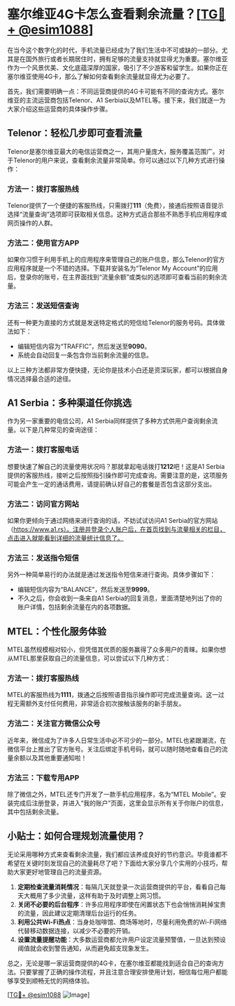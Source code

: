 # 塞尔维亚4G卡怎么查看剩余流量？[[TG💪+ @esim1088](https://t.me/s/esim1088)]

在当今这个数字化的时代，手机流量已经成为了我们生活中不可或缺的一部分。尤其是在国外旅行或者长期居住时，拥有足够的流量支持就显得尤为重要。塞尔维亚作为一个风景优美、文化底蕴深厚的国家，吸引了不少游客和留学生。如果你正在塞尔维亚使用4G卡，那么了解如何查看剩余流量就显得尤为必要了。

首先，我们需要明确一点：不同运营商提供的4G卡可能有不同的查询方式。塞尔维亚的主流运营商包括Telenor、A1 Serbia以及MTEL等。接下来，我们就逐一为大家介绍这些运营商的具体操作步骤。

## Telenor：轻松几步即可查看流量

Telenor是塞尔维亚最大的电信运营商之一，其用户量庞大，服务覆盖范围广。对于Telenor的用户来说，查看剩余流量非常简单。你可以通过以下几种方式进行操作：

### 方法一：拨打客服热线
Telenor提供了一个便捷的客服热线，只需拨打**111**（免费），接通后按照语音提示选择“流量查询”选项即可获取相关信息。这种方式适合那些不熟悉手机应用程序或网页操作的人群。

### 方法二：使用官方APP
如果你习惯于利用手机上的应用程序来管理自己的账户信息，那么Telenor的官方应用程序就是一个不错的选择。下载并安装名为“Telenor My Account”的应用后，登录你的账号，在主界面找到“流量余额”或类似的选项即可查看当前的剩余流量。

### 方法三：发送短信查询
还有一种更为直接的方式就是发送特定格式的短信给Telenor的服务号码。具体做法如下：
- 编辑短信内容为“TRAFFIC”，然后发送至**9090**。
- 系统会自动回复一条包含你当前剩余流量的信息。

以上三种方法都非常方便快捷，无论你是技术小白还是资深玩家，都可以根据自身情况选择最合适的途径。

## A1 Serbia：多种渠道任你挑选

作为另一家重要的电信公司，A1 Serbia同样提供了多种方式供用户查询剩余流量。以下是几种常见的查询途径：

### 方法一：拨打客服电话
想要快速了解自己的流量使用状况吗？那就拿起电话拨打**1212**吧！这是A1 Serbia提供的客服热线，接听之后按照指引操作即可完成查询。需要注意的是，这项服务可能会产生一定的通话费用，请提前确认好自己的套餐是否包含这部分支出。

### 方法二：访问官方网站
如果你更倾向于通过网络来进行查询的话，不妨试试访问A1 Serbia的官方网站（https://www.a1.rs）。注册并登录个人账户后，在首页找到与流量相关的栏目，点击进入就能看到详细的流量统计信息了。

### 方法三：发送指令短信
另外一种简单易行的办法就是通过发送指令短信来进行查询。具体步骤如下：
- 编辑短信内容为“BALANCE”，然后发送至**9999**。
- 不久之后，你会收到一条来自A1 Serbia的回复消息，里面清楚地列出了你的账户详情，包括剩余流量在内的各项数据。

## MTEL：个性化服务体验

MTEL虽然规模相对较小，但凭借其优质的服务赢得了众多用户的青睐。如果你想从MTEL那里获取自己的流量信息，可以尝试以下几种方式：

### 方法一：拨打客服热线
MTEL的客服热线为**1111**，拨通之后按照语音指示操作即可完成流量查询。这一过程无需额外支付任何费用，非常适合初次接触该服务的新手朋友。

### 方法二：关注官方微信公众号
近年来，微信成为了许多人日常生活中必不可少的一部分。MTEL也紧跟潮流，在微信平台上推出了官方账号。关注后绑定手机号码，就可以随时随地查看自己的流量余额以及其他重要通知啦！

### 方法三：下载专用APP
除了微信之外，MTEL还专门开发了一款手机应用程序，名为“MTEL Mobile”。安装完成后注册登录，并进入“我的账户”页面，这里会显示所有关于你账户的信息，其中包括剩余流量。

## 小贴士：如何合理规划流量使用？

无论采用哪种方式来查看剩余流量，我们都应该养成良好的节约意识。毕竟谁都不希望在关键时刻发现自己的流量耗尽了吧？下面给大家分享几个实用的小技巧，帮助大家更好地管理自己的流量资源。

1. **定期检查流量消耗情况**：每隔几天就登录一次运营商提供的平台，看看自己每天大概用了多少流量，这样有助于及时调整上网习惯。
2. **关闭不必要的后台程序**：许多应用程序即使在闲置状态下也会悄悄消耗掉宝贵的流量，因此建议定期清理后台运行的任务。
3. **利用公共Wi-Fi热点**：当身处咖啡馆、商场等地时，尽量利用免费的Wi-Fi网络代替移动数据连接，以减少不必要的开销。
4. **设置流量提醒功能**：大多数运营商都允许用户设定流量预警值，一旦达到预设阈值就会收到警告通知，从而避免超支现象发生。

总之，无论是哪一家运营商提供的4G卡，在塞尔维亚都能找到适合自己的查询方法。只要掌握了正确的操作流程，并且注意合理安排使用计划，相信每位用户都能够享受到顺畅无忧的网络体验。

[[TG💪+ @esim1088](https://t.me/s/esim1088) ![Image](https://i.postimg.cc/4NQfJmqS/Snipaste-2025-05-13-00-14-12.png)]